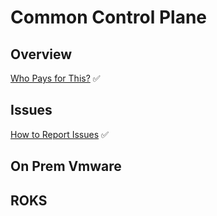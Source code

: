 # Common Control Plane

## Overview  

[Who Pays for This?](https://github.com/IBM/itz-support-public/blob/main/Common-Control-Plane/Common-Control-Plane-Runbooks/who-pays-for-this.md)  :white_check_mark:  

## Issues

[How to Report Issues](https://github.com/IBM/itz-support-public/blob/main/Common-Control-Plane/Common-Control-Plane-Runbooks/ccp-info-needed.md)  :white_check_mark:  

## On Prem Vmware

## ROKS

